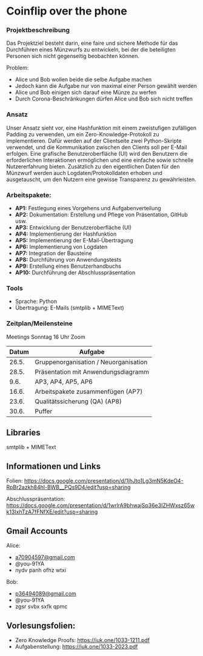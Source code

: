 # Coinflip over the phone

### Projektbeschreibung
Das Projektziel besteht darin, eine faire und sichere Methode für das Durchführen eines Münzwurfs zu entwickeln, bei der die beteiligten Personen sich nicht gegenseitig beobachten können.

Problem:
- Alice und Bob wollen beide die selbe Aufgabe machen
- Jedoch kann die Aufgabe nur von maximal einer Person gewählt werden
- Alice und Bob einigen sich darauf eine Münze zu werfen
- Durch Corona-Beschränkungen dürfen Alice und Bob sich nicht treffen


### Ansatz
Unser Ansatz sieht vor, eine Hashfunktion mit einem zweistufigen zufälligen Padding zu verwenden, um ein Zero-Knowledge-Protokoll zu implementieren.
Dafür werden auf der Clientseite zwei Python-Skripte verwendet, und die Kommunikation zwischen den Clients soll per E-Mail erfolgen. Eine grafische Benutzeroberfläche (UI) wird den Benutzern die erforderlichen Interaktionen ermöglichen und eine einfache sowie schnelle Nutzererfahrung bieten. Zusätzlich zu den eigentlichen Daten für den Münzwurf werden auch Logdaten/Protokolldaten erhoben und ausgetauscht, um den Nutzern eine gewisse Transparenz zu gewährleisten.


### Arbeitspakete:
- **AP1:** Festlegung eines Vorgehens und Aufgabenverteilung
- **AP2:** Dokumentation: Erstellung und Pflege von Präsentation, GitHub usw.
- **AP3:** Entwicklung der Benutzeroberfläche (UI)
- **AP4:** Implementierung der Hashfunktion
- **AP5:** Implementierung der E-Mail-Übertragung
- **AP6:** Implementierung von Logdaten
- **AP7:** Integration der Bausteine
- **AP8:** Durchführung von Anwendungstests
- **AP9:** Erstellung eines Benutzerhandbuchs
- **AP10:** Durchführung der Abschlusspräsentation



### Tools
- Sprache: Python
- Übertragung: E-Mails (smtplib + MIMEText)


### Zeitplan/Meilensteine
Meetings Sonntag 16 Uhr Zoom

| Datum  | Aufgabe                                               |
|--------|-------------------------------------------------------|
| 26.5.  | Gruppenorganisation / Neuorganisation                 |
| 28.5.  | Präsentation mit Anwendungsdiagramm                     |
| 9.6.   | AP3, AP4, AP5, AP6                 |
| 16.6.  | Arbeitspakete zusammenfügen (AP7)                  |
| 23.6.  | Qualitätssicherung (QA) (AP8)                          |
| 30.6.  | Puffer                                                |


## Libraries

smtplib + MIMEText

## Informationen und Links
Folien: 
https://docs.google.com/presentation/d/1jhJto1Lg3mN5KdeO4-RpBr2azkh84hl-BWB__PQs9D4/edit?usp=sharing

Abschlusspräsentation:
https://docs.google.com/presentation/d/1wrlrA9bhwajSp36e3IZHWxsz65wk13IxhTzA7fFNfXE/edit?usp=sharing


## Gmail Accounts
Alice: 
- a70904597@gmail.com
- @you-91YA
- nydv panh ofhz wtxi


Bob:
- p36494089@gmail.com
- @you-91YA
- zgsr svbx sxfk qpmc
  
## Vorlesungsfolien:
- Zero Knowledge Proofs: https://iuk.one/1033-1211.pdf
- Aufgabenstellung: https://iuk.one/1033-2023.pdf
